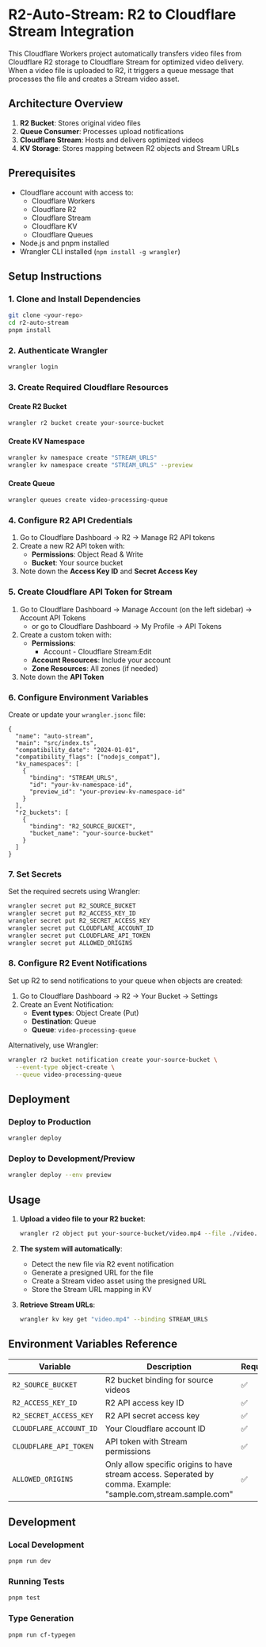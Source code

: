 # R2-Auto-Stream: R2 to Cloudflare Stream Integration

This Cloudflare Workers project automatically transfers video files from Cloudflare R2 storage to Cloudflare Stream for optimized video delivery. When a video file is uploaded to R2, it triggers a queue message that processes the file and creates a Stream video asset.

## Architecture Overview

1. **R2 Bucket**: Stores original video files
2. **Queue Consumer**: Processes upload notifications
3. **Cloudflare Stream**: Hosts and delivers optimized videos
4. **KV Storage**: Stores mapping between R2 objects and Stream URLs

## Prerequisites

- Cloudflare account with access to:
  - Cloudflare Workers
  - Cloudflare R2
  - Cloudflare Stream
  - Cloudflare KV
  - Cloudflare Queues
- Node.js and pnpm installed
- Wrangler CLI installed (`npm install -g wrangler`)

## Setup Instructions

### 1. Clone and Install Dependencies

```bash
git clone <your-repo>
cd r2-auto-stream
pnpm install
```

### 2. Authenticate Wrangler

```bash
wrangler login
```

### 3. Create Required Cloudflare Resources

#### Create R2 Bucket
```bash
wrangler r2 bucket create your-source-bucket
```

#### Create KV Namespace
```bash
wrangler kv namespace create "STREAM_URLS"
wrangler kv namespace create "STREAM_URLS" --preview
```

#### Create Queue
```bash
wrangler queues create video-processing-queue
```

### 4. Configure R2 API Credentials

1. Go to Cloudflare Dashboard → R2 → Manage R2 API tokens
2. Create a new R2 API token with:
    - **Permissions**: Object Read & Write
    - **Bucket**: Your source bucket
3. Note down the **Access Key ID** and **Secret Access Key**

### 5. Create Cloudflare API Token for Stream

1. Go to Cloudflare Dashboard → Manage Account (on the left sidebar) → Account API Tokens
    - or go to Cloudflare Dashboard → My Profile → API Tokens
2. Create a custom token with:
    - **Permissions**: 
      - Account - Cloudflare Stream:Edit
    - **Account Resources**: Include your account
    - **Zone Resources**: All zones (if needed)
3. Note down the **API Token**

### 6. Configure Environment Variables

Create or update your `wrangler.jsonc` file:

```jsonc
{
  "name": "auto-stream",
  "main": "src/index.ts",
  "compatibility_date": "2024-01-01",
  "compatibility_flags": ["nodejs_compat"],
  "kv_namespaces": [
    {
      "binding": "STREAM_URLS",
      "id": "your-kv-namespace-id",
      "preview_id": "your-preview-kv-namespace-id"
    }
  ],
  "r2_buckets": [
    {
      "binding": "R2_SOURCE_BUCKET",
      "bucket_name": "your-source-bucket"
    }
  ]
}
```

### 7. Set Secrets

Set the required secrets using Wrangler:

```bash
wrangler secret put R2_SOURCE_BUCKET
wrangler secret put R2_ACCESS_KEY_ID
wrangler secret put R2_SECRET_ACCESS_KEY
wrangler secret put CLOUDFLARE_ACCOUNT_ID
wrangler secret put CLOUDFLARE_API_TOKEN
wrangler secret put ALLOWED_ORIGINS
```

### 8. Configure R2 Event Notifications

Set up R2 to send notifications to your queue when objects are created:

1. Go to Cloudflare Dashboard → R2 → Your Bucket → Settings
2. Create an Event Notification:
   - **Event types**: Object Create (Put)
   - **Destination**: Queue
   - **Queue**: `video-processing-queue`

Alternatively, use Wrangler:

```bash
wrangler r2 bucket notification create your-source-bucket \
  --event-type object-create \
  --queue video-processing-queue
```

## Deployment

### Deploy to Production
```bash
wrangler deploy
```

### Deploy to Development/Preview
```bash
wrangler deploy --env preview
```

## Usage

1. **Upload a video file to your R2 bucket**:
   ```bash
   wrangler r2 object put your-source-bucket/video.mp4 --file ./video.mp4
   ```

2. **The system will automatically**:
   - Detect the new file via R2 event notification
   - Generate a presigned URL for the file
   - Create a Stream video asset using the presigned URL
   - Store the Stream URL mapping in KV

3. **Retrieve Stream URLs**:
   ```bash
   wrangler kv key get "video.mp4" --binding STREAM_URLS
   ```

## Environment Variables Reference

| Variable | Description | Required |
|----------|-------------|----------|
| `R2_SOURCE_BUCKET` | R2 bucket binding for source videos | ✅ |
| `R2_ACCESS_KEY_ID` | R2 API access key ID | ✅ |
| `R2_SECRET_ACCESS_KEY` | R2 API secret access key | ✅ |
| `CLOUDFLARE_ACCOUNT_ID` | Your Cloudflare account ID | ✅ |
| `CLOUDFLARE_API_TOKEN` | API token with Stream permissions | ✅ |
| `ALLOWED_ORIGINS` | Only allow specific origins to have stream access. Seperated by comma. Example: "sample.com,stream.sample.com" | ✅ |

## Development

### Local Development
```bash
pnpm run dev
```

### Running Tests
```bash
pnpm test
```

### Type Generation
```bash
pnpm run cf-typegen
```
